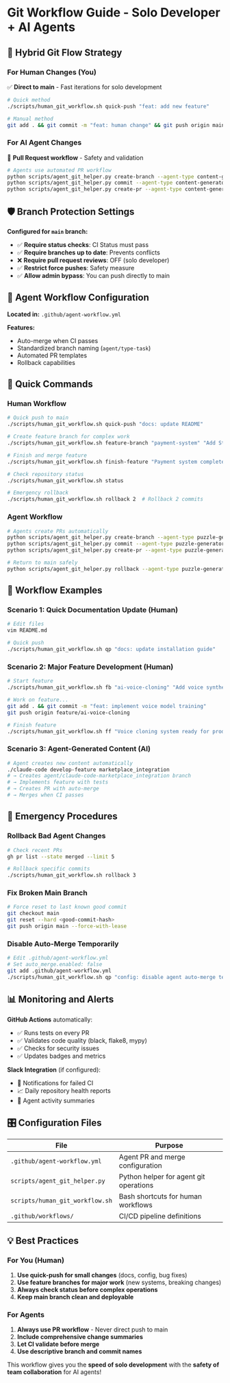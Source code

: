 # Git Workflow Guide - Solo Developer + AI Agents

## 🎯 Hybrid Git Flow Strategy

### For Human Changes (You)
✅ **Direct to main** - Fast iterations for solo development
```bash
# Quick method
./scripts/human_git_workflow.sh quick-push "feat: add new feature"

# Manual method  
git add . && git commit -m "feat: human change" && git push origin main
```

### For AI Agent Changes
🤖 **Pull Request workflow** - Safety and validation
```bash
# Agents use automated PR workflow
python scripts/agent_git_helper.py create-branch --agent-type content-generator --task "puzzle-generation"
python scripts/agent_git_helper.py commit --agent-type content-generator --message "Generate sudoku puzzles"
python scripts/agent_git_helper.py create-pr --agent-type content-generator --task "puzzle-generation" --summary "Added 100 new sudoku puzzles"
```

## 🛡️ Branch Protection Settings

**Configured for `main` branch:**
- ✅ **Require status checks**: CI Status must pass
- ✅ **Require branches up to date**: Prevents conflicts
- ❌ **Require pull request reviews**: OFF (solo developer)
- ✅ **Restrict force pushes**: Safety measure
- ✅ **Allow admin bypass**: You can push directly to main

## 🤖 Agent Workflow Configuration

**Located in:** `.github/agent-workflow.yml`

**Features:**
- Auto-merge when CI passes
- Standardized branch naming (`agent/type-task`)
- Automated PR templates
- Rollback capabilities

## 🚀 Quick Commands

### Human Workflow
```bash
# Quick push to main
./scripts/human_git_workflow.sh quick-push "docs: update README"

# Create feature branch for complex work
./scripts/human_git_workflow.sh feature-branch "payment-system" "Add Stripe integration"

# Finish and merge feature
./scripts/human_git_workflow.sh finish-feature "Payment system complete"

# Check repository status
./scripts/human_git_workflow.sh status

# Emergency rollback
./scripts/human_git_workflow.sh rollback 2  # Rollback 2 commits
```

### Agent Workflow
```bash
# Agents create PRs automatically
python scripts/agent_git_helper.py create-branch --agent-type puzzle-generator --task optimize-algorithms
python scripts/agent_git_helper.py commit --agent-type puzzle-generator --message "Optimize sudoku generation speed"
python scripts/agent_git_helper.py create-pr --agent-type puzzle-generator --task optimize-algorithms --summary "40% faster puzzle generation"

# Return to main safely
python scripts/agent_git_helper.py rollback --agent-type puzzle-generator
```

## 🔄 Workflow Examples

### Scenario 1: Quick Documentation Update (Human)
```bash
# Edit files
vim README.md

# Quick push
./scripts/human_git_workflow.sh qp "docs: update installation guide"
```

### Scenario 2: Major Feature Development (Human)
```bash
# Start feature
./scripts/human_git_workflow.sh fb "ai-voice-cloning" "Add voice synthesis capabilities"

# Work on feature...
git add . && git commit -m "feat: implement voice model training"
git push origin feature/ai-voice-cloning

# Finish feature
./scripts/human_git_workflow.sh ff "Voice cloning system ready for production"
```

### Scenario 3: Agent-Generated Content (AI)
```bash
# Agent creates new content automatically
./claude-code develop-feature marketplace_integration
# → Creates agent/claude-code-marketplace_integration branch
# → Implements feature with tests
# → Creates PR with auto-merge
# → Merges when CI passes
```

## 🚨 Emergency Procedures

### Rollback Bad Agent Changes
```bash
# Check recent PRs
gh pr list --state merged --limit 5

# Rollback specific commits
./scripts/human_git_workflow.sh rollback 3
```

### Fix Broken Main Branch
```bash
# Force reset to last known good commit
git checkout main
git reset --hard <good-commit-hash>
git push origin main --force-with-lease
```

### Disable Auto-Merge Temporarily
```bash
# Edit .github/agent-workflow.yml
# Set auto_merge.enabled: false
git add .github/agent-workflow.yml
./scripts/human_git_workflow.sh qp "config: disable agent auto-merge temporarily"
```

## 📊 Monitoring and Alerts

**GitHub Actions** automatically:
- ✅ Runs tests on every PR
- ✅ Validates code quality (black, flake8, mypy)
- ✅ Checks for security issues
- ✅ Updates badges and metrics

**Slack Integration** (if configured):
- 🔔 Notifications for failed CI
- 📈 Daily repository health reports
- 🤖 Agent activity summaries

## 🎛️ Configuration Files

| File | Purpose |
|------|---------|
| `.github/agent-workflow.yml` | Agent PR and merge configuration |
| `scripts/agent_git_helper.py` | Python helper for agent git operations |
| `scripts/human_git_workflow.sh` | Bash shortcuts for human workflows |
| `.github/workflows/` | CI/CD pipeline definitions |

## 💡 Best Practices

### For You (Human)
1. **Use quick-push for small changes** (docs, config, bug fixes)
2. **Use feature branches for major work** (new systems, breaking changes)
3. **Always check status before complex operations**
4. **Keep main branch clean and deployable**

### For Agents
1. **Always use PR workflow** - Never direct push to main
2. **Include comprehensive change summaries**
3. **Let CI validate before merge**
4. **Use descriptive branch and commit names**

This workflow gives you the **speed of solo development** with the **safety of team collaboration** for AI agents!
